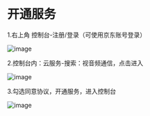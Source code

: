 # 开通服务

1.右上角 控制台-注册/登录（可使用京东账号登录）

![image](https://user-images.githubusercontent.com/89631429/134630973-35b3f47b-e775-4735-b62c-ba3249faf8f8.png)

2.控制台内：云服务-搜索：视音频通信，点击进入  

![image](https://user-images.githubusercontent.com/89631429/134631055-61da3868-9b4f-4c69-b179-8ab300adb873.png)

3.勾选同意协议，开通服务，进入控制台

![image](https://user-images.githubusercontent.com/89631429/134631115-17931799-1da9-41cf-977c-bf9bbbe96d31.png)
 
